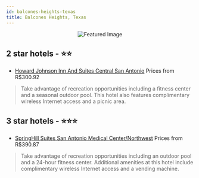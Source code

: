 ```yaml
---
id: balcones-heights-texas
title: Balcones Heights, Texas
---
```


<center><img src="https://i.travelapi.com/hotels/2000000/1470000/1465500/1465404/b134b54d_z.jpg" alt="Featured Image" /></center>


##  2 star hotels - ⭐️⭐️

-    [Howard Johnson Inn And Suites Central San Antonio](https://us.hurb.com/hotels/balcones-heights/howard-johnson-inn-and-suites-central-san-antonio-JNP-JP047275?cmp=18055) Prices from R$300.92
   > Take advantage of recreation opportunities including a fitness center and a seasonal outdoor pool. This hotel also features complimentary wireless Internet access and a picnic area.

##  3 star hotels - ⭐️⭐️⭐️

-    [SpringHill Suites San Antonio Medical Center/Northwest](https://us.hurb.com/hotels/balcones-heights/springhill-suites-san-antonio-medical-center-northwest-JNP-JP980598?cmp=18055) Prices from R$390.87
   > Take advantage of recreation opportunities including an outdoor pool and a 24-hour fitness center. Additional amenities at this hotel include complimentary wireless Internet access and a vending machine.
